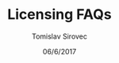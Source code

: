 ---
title: Licensing FAQs
description: This section outlines licensing FAQs.
author: Tomislav Sirovec
date: 06/6/2017
---